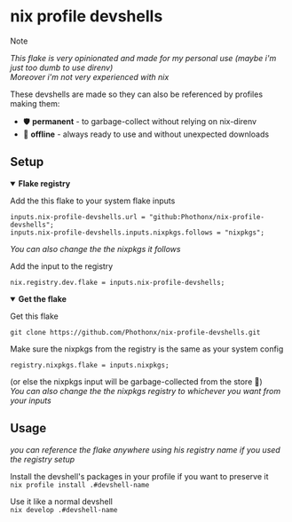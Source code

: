 # nix profile devshells
> [!NOTE]
> *This flake is very opinionated and made for my personal use (maybe i'm just too dumb to use direnv)*\
> *Moreover i'm not very experienced with nix*

These devshells are made so they can also be referenced by profiles making them:
- 🛡️ **permanent** - to garbage-collect without relying on nix-direnv
- 💾 **offline** - always ready to use and without unexpected downloads

## Setup

<details open>
  <summary><b>Flake registry</b></summary>
  
  Add the this flake to your system flake inputs
  
  ```
  inputs.nix-profile-devshells.url = "github:Phothonx/nix-profile-devshells";
  inputs.nix-profile-devshells.inputs.nixpkgs.follows = "nixpkgs";
  ```

  *You can also change the the nixpkgs it follows*

  Add the input to the registry
  
  ```
  nix.registry.dev.flake = inputs.nix-profile-devshells;
  ```

</details>

<details open>
  <summary><b>Get the flake</b></summary>
  
  Get this flake
  
  ```git clone https://github.com/Phothonx/nix-profile-devshells.git```

  Make sure the nixpkgs from the registry is the same as your system config
  
  ```
  registry.nixpkgs.flake = inputs.nixpkgs;
  ```

  (or else the nixpkgs input will be garbage-collected from the store 🍃)\
  *You can also change the the nixpkgs registry to whichever you want from your inputs*
</details>


## Usage
*you can reference the flake anywhere using his registry name if you used the registry setup*

Install the devshell's packages in your profile if you want to preserve it\
```nix profile install .#devshell-name```

Use it like a normal devshell\
```nix develop .#devshell-name```
